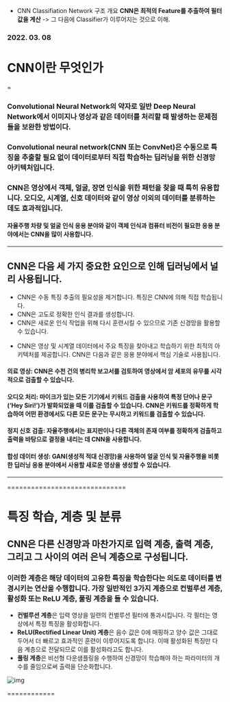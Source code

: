 * CNN Classifiation Network 구조 개요 
**CNN은 최적의 Feature를 추출하여 필터 값을 계산**
-> 그 다음에 Classifier가 이루어지는 것으로 이해. 

### 2022. 03. 08 
# CNN이란 무엇인가 
=
### Convolutional Neural Network의 약자로 일반 Deep Neural Network에서 이미지나 영상과 같은 데이터를 처리할 때 발생하는 문제점들을 보완한 방법이다. 

### Convolutional neural network(CNN 또는 ConvNet)은 수동으로 특징을 추출할 필요 없이 데이터로부터 직접 학습하는 딥러닝을 위한 신경망 아키텍처입니다.

### CNN은 영상에서 객체, 얼굴, 장면 인식을 위한 패턴을 찾을 때 특히 유용합니다. 오디오, 시계열, 신호 데이터와 같이 영상 이외의 데이터를 분류하는 데도 효과적입니다.

#### 자율주행 차량 및 얼굴 인식 응용 분야와 같이 객체 인식과 컴퓨터 비전이 필요한 응용 분야에서는 CNN을 많이 사용합니다.

------------------
## CNN은 다음 세 가지 중요한 요인으로 인해 딥러닝에서 널리 사용됩니다.

- CNN은 수동 특징 추출의 필요성을 제거합니다. 특징은 CNN에 의해 직접 학습됩니다.
- CNN은 고도로 정확한 인식 결과를 생성합니다.
- CNN은 새로운 인식 작업을 위해 다시 훈련시킬 수 있으므로 기존 신경망을 활용할 수 있습니다.

* CNN은 영상 및 시계열 데이터에서 주요 특징을 찾아내고 학습하기 위한 최적의 아키텍처를 제공합니다. CNN은 다음과 같은 응용 분야에서 핵심 기술로 사용됩니다.

#### 의료 영상: CNN은 수천 건의 병리학 보고서를 검토하여 영상에서 암 세포의 유무를 시각적으로 검출할 수 있습니다.
#### 오디오 처리: 마이크가 있는 모든 기기에서 키워드 검출을 사용하여 특정 단어나 문구(‘Hey Siri!’)가 발화되었을 때 이를 검출할 수 있습니다. CNN은 키워드를 정확하게 학습하여 어떤 환경에서도 다른 모든 문구는 무시하고 키워드를 검출할 수 있습니다.
#### 정지 신호 검출: 자율주행에서는 표지판이나 다른 객체의 존재 여부를 정확하게 검출하고 출력을 바탕으로 결정을 내리는 데 CNN을 사용합니다.
#### 합성 데이터 생성: GAN(생성적 적대 신경망)을 사용하여 얼굴 인식 및 자율주행을 비롯한 딥러닝 응용 분야에서 사용할 새로운 영상을 생성할 수 있습니다.

-------------------------------

==============================
# 특징 학습, 계층 및 분류

## CNN은 다른 신경망과 마찬가지로 입력 계층, 출력 계층, 그리고 그 사이의 여러 은닉 계층으로 구성됩니다.

### 이러한 계층은 해당 데이터의 고유한 특징을 학습한다는 의도로 데이터를 변경시키는 연산을 수행합니다. 가장 일반적인 3가지 계층으로 컨벌루션 계층, 활성화 또는 ReLU 계층, 풀링 계층을 들 수 있습니다.

- **컨벌루션 계층**은 입력 영상을 일련의 컨벌루션 필터에 통과시킵니다. 각 필터는 영상에서 특정 특징을 활성화합니다.
- **ReLU(Rectified Linear Unit) 계층**은 음수 값은 0에 매핑하고 양수 값은 그대로 두어서 더 빠르고 효과적인 훈련이 이루어지도록 합니다. 이때 활성화된 특징만 다음 계층으로 전달되므로 이를 활성화라고도 합니다.
- **풀링 계층**은 비선형 다운샘플링을 수행하여 신경망이 학습해야 하는 파라미터의 개수를 줄임으로써 출력을 단순화합니다.

![img](https://s.pstatic.net/static/www/mobile/edit/2021/0701/cropImg_728x360_67071928262748357.jpeg)

============





